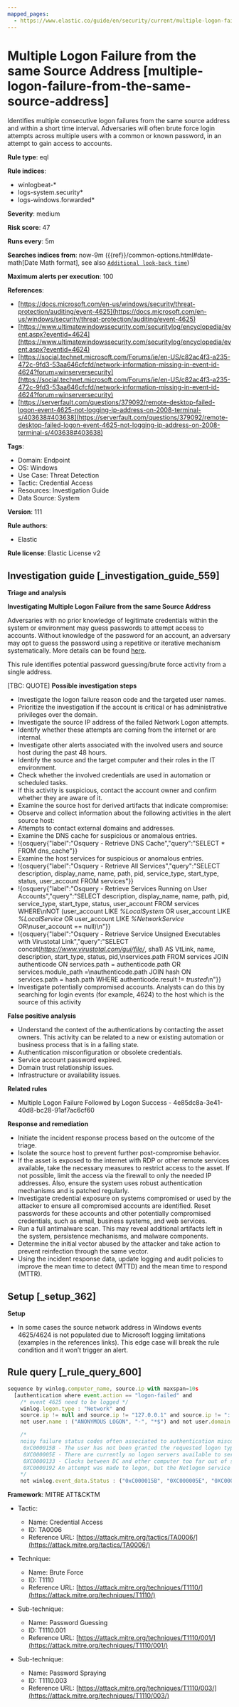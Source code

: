 ```yaml
---
mapped_pages:
  - https://www.elastic.co/guide/en/security/current/multiple-logon-failure-from-the-same-source-address.html
---
```


# Multiple Logon Failure from the same Source Address [multiple-logon-failure-from-the-same-source-address]

Identifies multiple consecutive logon failures from the same source address and within a short time interval. Adversaries will often brute force login attempts across multiple users with a common or known password, in an attempt to gain access to accounts.

**Rule type**: eql

**Rule indices**:

* winlogbeat-*
* logs-system.security*
* logs-windows.forwarded*

**Severity**: medium

**Risk score**: 47

**Runs every**: 5m

**Searches indices from**: now-9m ({{ref}}/common-options.html#date-math[Date Math format], see also [`Additional look-back time`](docs-content://solutions/security/detect-and-alert/create-detection-rule.md#rule-schedule))

**Maximum alerts per execution**: 100

**References**:

* [https://docs.microsoft.com/en-us/windows/security/threat-protection/auditing/event-4625](https://docs.microsoft.com/en-us/windows/security/threat-protection/auditing/event-4625)
* [https://www.ultimatewindowssecurity.com/securitylog/encyclopedia/event.aspx?eventid=4624](https://www.ultimatewindowssecurity.com/securitylog/encyclopedia/event.aspx?eventid=4624)
* [https://social.technet.microsoft.com/Forums/ie/en-US/c82ac4f3-a235-472c-9fd3-53aa646cfcfd/network-information-missing-in-event-id-4624?forum=winserversecurity](https://social.technet.microsoft.com/Forums/ie/en-US/c82ac4f3-a235-472c-9fd3-53aa646cfcfd/network-information-missing-in-event-id-4624?forum=winserversecurity)
* [https://serverfault.com/questions/379092/remote-desktop-failed-logon-event-4625-not-logging-ip-address-on-2008-terminal-s/403638#403638](https://serverfault.com/questions/379092/remote-desktop-failed-logon-event-4625-not-logging-ip-address-on-2008-terminal-s/403638#403638)

**Tags**:

* Domain: Endpoint
* OS: Windows
* Use Case: Threat Detection
* Tactic: Credential Access
* Resources: Investigation Guide
* Data Source: System

**Version**: 111

**Rule authors**:

* Elastic

**Rule license**: Elastic License v2

## Investigation guide [_investigation_guide_559]

**Triage and analysis**

**Investigating Multiple Logon Failure from the same Source Address**

Adversaries with no prior knowledge of legitimate credentials within the system or environment may guess passwords to attempt access to accounts. Without knowledge of the password for an account, an adversary may opt to guess the password using a repetitive or iterative mechanism systematically. More details can be found [here](https://attack.mitre.org/techniques/T1110/001/).

This rule identifies potential password guessing/brute force activity from a single address.

[TBC: QUOTE]
**Possible investigation steps**

* Investigate the logon failure reason code and the targeted user names.
* Prioritize the investigation if the account is critical or has administrative privileges over the domain.
* Investigate the source IP address of the failed Network Logon attempts.
* Identify whether these attempts are coming from the internet or are internal.
* Investigate other alerts associated with the involved users and source host during the past 48 hours.
* Identify the source and the target computer and their roles in the IT environment.
* Check whether the involved credentials are used in automation or scheduled tasks.
* If this activity is suspicious, contact the account owner and confirm whether they are aware of it.
* Examine the source host for derived artifacts that indicate compromise:
* Observe and collect information about the following activities in the alert source host:
* Attempts to contact external domains and addresses.
* Examine the DNS cache for suspicious or anomalous entries.
* !{osquery{"label":"Osquery - Retrieve DNS Cache","query":"SELECT * FROM dns_cache"}}
* Examine the host services for suspicious or anomalous entries.
* !{osquery{"label":"Osquery - Retrieve All Services","query":"SELECT description, display_name, name, path, pid, service_type, start_type, status, user_account FROM services"}}
* !{osquery{"label":"Osquery - Retrieve Services Running on User Accounts","query":"SELECT description, display_name, name, path, pid, service_type, start_type, status, user_account FROM services WHERE\nNOT (user_account LIKE *%LocalSystem* OR user_account LIKE *%LocalService* OR user_account LIKE *%NetworkService* OR\nuser_account == null)\n"}}
* !{osquery{"label":"Osquery - Retrieve Service Unsigned Executables with Virustotal Link","query":"SELECT concat(*https://www.virustotal.com/gui/file/*, sha1) AS VtLink, name, description, start_type, status, pid,\nservices.path FROM services JOIN authenticode ON services.path = authenticode.path OR services.module_path =\nauthenticode.path JOIN hash ON services.path = hash.path WHERE authenticode.result != *trusted*\n"}}
* Investigate potentially compromised accounts. Analysts can do this by searching for login events (for example, 4624) to the host which is the source of this activity

**False positive analysis**

* Understand the context of the authentications by contacting the asset owners. This activity can be related to a new or existing automation or business process that is in a failing state.
* Authentication misconfiguration or obsolete credentials.
* Service account password expired.
* Domain trust relationship issues.
* Infrastructure or availability issues.

**Related rules**

* Multiple Logon Failure Followed by Logon Success - 4e85dc8a-3e41-40d8-bc28-91af7ac6cf60

**Response and remediation**

* Initiate the incident response process based on the outcome of the triage.
* Isolate the source host to prevent further post-compromise behavior.
* If the asset is exposed to the internet with RDP or other remote services available, take the necessary measures to restrict access to the asset. If not possible, limit the access via the firewall to only the needed IP addresses. Also, ensure the system uses robust authentication mechanisms and is patched regularly.
* Investigate credential exposure on systems compromised or used by the attacker to ensure all compromised accounts are identified. Reset passwords for these accounts and other potentially compromised credentials, such as email, business systems, and web services.
* Run a full antimalware scan. This may reveal additional artifacts left in the system, persistence mechanisms, and malware components.
* Determine the initial vector abused by the attacker and take action to prevent reinfection through the same vector.
* Using the incident response data, update logging and audit policies to improve the mean time to detect (MTTD) and the mean time to respond (MTTR).


## Setup [_setup_362]

**Setup**

* In some cases the source network address in Windows events 4625/4624 is not populated due to Microsoft logging limitations (examples in the references links). This edge case will break the rule condition and it won’t trigger an alert.


## Rule query [_rule_query_600]

```js
sequence by winlog.computer_name, source.ip with maxspan=10s
  [authentication where event.action == "logon-failed" and
    /* event 4625 need to be logged */
    winlog.logon.type : "Network" and
    source.ip != null and source.ip != "127.0.0.1" and source.ip != "::1" and
    not user.name : ("ANONYMOUS LOGON", "-", "*$") and not user.domain == "NT AUTHORITY" and

    /*
    noisy failure status codes often associated to authentication misconfiguration :
     0xC000015B - The user has not been granted the requested logon type (also called the logon right) at this machine.
     0XC000005E	- There are currently no logon servers available to service the logon request.
     0XC0000133	- Clocks between DC and other computer too far out of sync.
     0XC0000192	An attempt was made to logon, but the Netlogon service was not started.
    */
    not winlog.event_data.Status : ("0xC000015B", "0XC000005E", "0XC0000133", "0XC0000192")] with runs=10
```

**Framework**: MITRE ATT&CKTM

* Tactic:

    * Name: Credential Access
    * ID: TA0006
    * Reference URL: [https://attack.mitre.org/tactics/TA0006/](https://attack.mitre.org/tactics/TA0006/)

* Technique:

    * Name: Brute Force
    * ID: T1110
    * Reference URL: [https://attack.mitre.org/techniques/T1110/](https://attack.mitre.org/techniques/T1110/)

* Sub-technique:

    * Name: Password Guessing
    * ID: T1110.001
    * Reference URL: [https://attack.mitre.org/techniques/T1110/001/](https://attack.mitre.org/techniques/T1110/001/)

* Sub-technique:

    * Name: Password Spraying
    * ID: T1110.003
    * Reference URL: [https://attack.mitre.org/techniques/T1110/003/](https://attack.mitre.org/techniques/T1110/003/)



